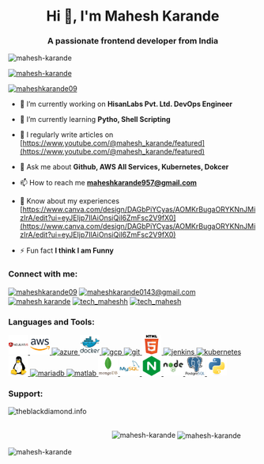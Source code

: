 <h1 align="center">Hi 👋, I'm Mahesh Karande</h1>
<h3 align="center">A passionate frontend developer from India</h3>

<p align="left"> <img src="https://komarev.com/ghpvc/?username=mahesh-karande&label=Profile%20views&color=0e75b6&style=flat" alt="mahesh-karande" /> </p>

<p align="left"> <a href="https://github.com/ryo-ma/github-profile-trophy"><img src="https://github-profile-trophy.vercel.app/?username=mahesh-karande" alt="mahesh-karande" /></a> </p>

<p align="left"> <a href="https://twitter.com/maheshkarande09" target="blank"><img src="https://img.shields.io/twitter/follow/maheshkarande09?logo=twitter&style=for-the-badge" alt="maheshkarande09" /></a> </p>

- 🔭 I’m currently working on **HisanLabs Pvt. Ltd. DevOps Engineer**

- 🌱 I’m currently learning **Pytho, Shell Scripting**

- 📝 I regularly write articles on [https://www.youtube.com/@mahesh_karande/featured](https://www.youtube.com/@mahesh_karande/featured)

- 💬 Ask me about **Github, AWS All Services, Kubernetes, Dokcer**

- 📫 How to reach me **maheshkarande957@gmail.com**

- 📄 Know about my experiences [https://www.canva.com/design/DAGbPiYCyas/AOMKrBugaORYKNnJMizIrA/edit?ui=eyJEIjp7IlAiOnsiQiI6ZmFsc2V9fX0](https://www.canva.com/design/DAGbPiYCyas/AOMKrBugaORYKNnJMizIrA/edit?ui=eyJEIjp7IlAiOnsiQiI6ZmFsc2V9fX0)

- ⚡ Fun fact **I think I am Funny**

<h3 align="left">Connect with me:</h3>
<p align="left">
<a href="https://twitter.com/maheshkarande09" target="blank"><img align="center" src="https://raw.githubusercontent.com/rahuldkjain/github-profile-readme-generator/master/src/images/icons/Social/twitter.svg" alt="maheshkarande09" height="30" width="40" /></a>
<a href="https://linkedin.com/in/maheshkarande0143@gmail.com" target="blank"><img align="center" src="https://raw.githubusercontent.com/rahuldkjain/github-profile-readme-generator/master/src/images/icons/Social/linked-in-alt.svg" alt="maheshkarande0143@gmail.com" height="30" width="40" /></a>
<a href="https://fb.com/mahesh karande" target="blank"><img align="center" src="https://raw.githubusercontent.com/rahuldkjain/github-profile-readme-generator/master/src/images/icons/Social/facebook.svg" alt="mahesh karande" height="30" width="40" /></a>
<a href="https://instagram.com/tech_maheshh" target="blank"><img align="center" src="https://raw.githubusercontent.com/rahuldkjain/github-profile-readme-generator/master/src/images/icons/Social/instagram.svg" alt="tech_maheshh" height="30" width="40" /></a>
<a href="https://www.youtube.com/c/tech_mahesh" target="blank"><img align="center" src="https://raw.githubusercontent.com/rahuldkjain/github-profile-readme-generator/master/src/images/icons/Social/youtube.svg" alt="tech_mahesh" height="30" width="40" /></a>
</p>

<h3 align="left">Languages and Tools:</h3>
<p align="left"> <a href="https://angular.io" target="_blank" rel="noreferrer"> <img src="https://raw.githubusercontent.com/devicons/devicon/master/icons/angularjs/angularjs-original-wordmark.svg" alt="angularjs" width="40" height="40"/> </a> <a href="https://aws.amazon.com" target="_blank" rel="noreferrer"> <img src="https://raw.githubusercontent.com/devicons/devicon/master/icons/amazonwebservices/amazonwebservices-original-wordmark.svg" alt="aws" width="40" height="40"/> </a> <a href="https://azure.microsoft.com/en-in/" target="_blank" rel="noreferrer"> <img src="https://www.vectorlogo.zone/logos/microsoft_azure/microsoft_azure-icon.svg" alt="azure" width="40" height="40"/> </a> <a href="https://www.docker.com/" target="_blank" rel="noreferrer"> <img src="https://raw.githubusercontent.com/devicons/devicon/master/icons/docker/docker-original-wordmark.svg" alt="docker" width="40" height="40"/> </a> <a href="https://cloud.google.com" target="_blank" rel="noreferrer"> <img src="https://www.vectorlogo.zone/logos/google_cloud/google_cloud-icon.svg" alt="gcp" width="40" height="40"/> </a> <a href="https://git-scm.com/" target="_blank" rel="noreferrer"> <img src="https://www.vectorlogo.zone/logos/git-scm/git-scm-icon.svg" alt="git" width="40" height="40"/> </a> <a href="https://www.w3.org/html/" target="_blank" rel="noreferrer"> <img src="https://raw.githubusercontent.com/devicons/devicon/master/icons/html5/html5-original-wordmark.svg" alt="html5" width="40" height="40"/> </a> <a href="https://www.jenkins.io" target="_blank" rel="noreferrer"> <img src="https://www.vectorlogo.zone/logos/jenkins/jenkins-icon.svg" alt="jenkins" width="40" height="40"/> </a> <a href="https://kubernetes.io" target="_blank" rel="noreferrer"> <img src="https://www.vectorlogo.zone/logos/kubernetes/kubernetes-icon.svg" alt="kubernetes" width="40" height="40"/> </a> <a href="https://www.linux.org/" target="_blank" rel="noreferrer"> <img src="https://raw.githubusercontent.com/devicons/devicon/master/icons/linux/linux-original.svg" alt="linux" width="40" height="40"/> </a> <a href="https://mariadb.org/" target="_blank" rel="noreferrer"> <img src="https://www.vectorlogo.zone/logos/mariadb/mariadb-icon.svg" alt="mariadb" width="40" height="40"/> </a> <a href="https://www.mathworks.com/" target="_blank" rel="noreferrer"> <img src="https://upload.wikimedia.org/wikipedia/commons/2/21/Matlab_Logo.png" alt="matlab" width="40" height="40"/> </a> <a href="https://www.mongodb.com/" target="_blank" rel="noreferrer"> <img src="https://raw.githubusercontent.com/devicons/devicon/master/icons/mongodb/mongodb-original-wordmark.svg" alt="mongodb" width="40" height="40"/> </a> <a href="https://www.mysql.com/" target="_blank" rel="noreferrer"> <img src="https://raw.githubusercontent.com/devicons/devicon/master/icons/mysql/mysql-original-wordmark.svg" alt="mysql" width="40" height="40"/> </a> <a href="https://www.nginx.com" target="_blank" rel="noreferrer"> <img src="https://raw.githubusercontent.com/devicons/devicon/master/icons/nginx/nginx-original.svg" alt="nginx" width="40" height="40"/> </a> <a href="https://nodejs.org" target="_blank" rel="noreferrer"> <img src="https://raw.githubusercontent.com/devicons/devicon/master/icons/nodejs/nodejs-original-wordmark.svg" alt="nodejs" width="40" height="40"/> </a> <a href="https://www.postgresql.org" target="_blank" rel="noreferrer"> <img src="https://raw.githubusercontent.com/devicons/devicon/master/icons/postgresql/postgresql-original-wordmark.svg" alt="postgresql" width="40" height="40"/> </a> <a href="https://www.python.org" target="_blank" rel="noreferrer"> <img src="https://raw.githubusercontent.com/devicons/devicon/master/icons/python/python-original.svg" alt="python" width="40" height="40"/> </a> </p>

<h3 align="left">Support:</h3>
<p><a href="https://www.buymeacoffee.com/theblackdiamond.info"> <img align="left" src="https://cdn.buymeacoffee.com/buttons/v2/default-yellow.png" height="50" width="210" alt="theblackdiamond.info" /></a></p><br><br>

<p><img align="left" src="https://github-readme-stats.vercel.app/api/top-langs?username=mahesh-karande&show_icons=true&locale=en&layout=compact" alt="mahesh-karande" /></p>

<p>&nbsp;<img align="center" src="https://github-readme-stats.vercel.app/api?username=mahesh-karande&show_icons=true&locale=en" alt="mahesh-karande" /></p>

<p><img align="center" src="https://github-readme-streak-stats.herokuapp.com/?user=mahesh-karande&" alt="mahesh-karande" /></p>
